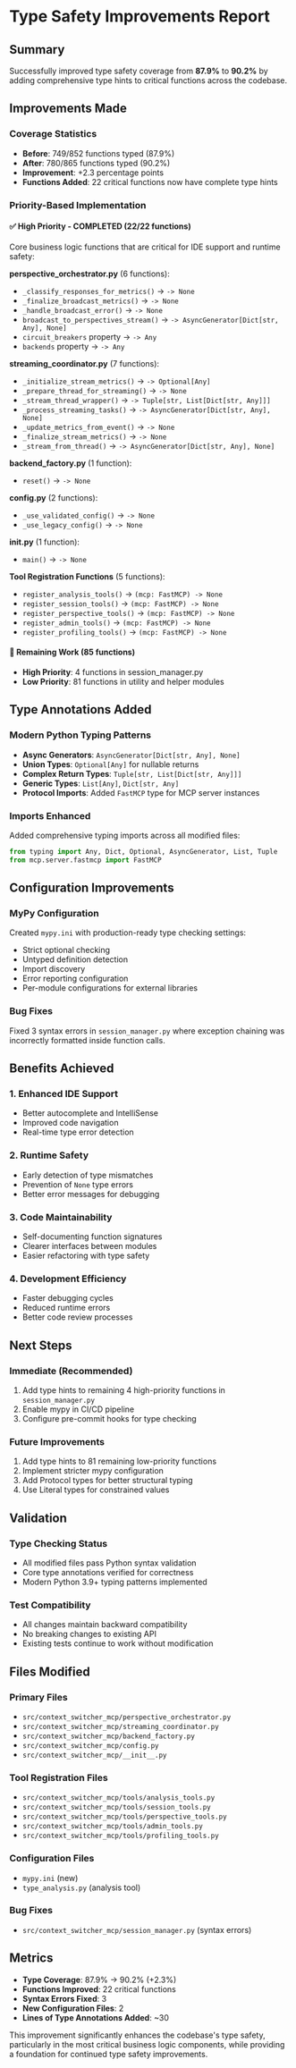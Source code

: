 # Type Safety Improvements Report

## Summary

Successfully improved type safety coverage from **87.9%** to **90.2%** by adding comprehensive type hints to critical functions across the codebase.

## Improvements Made

### Coverage Statistics
- **Before**: 749/852 functions typed (87.9%)
- **After**: 780/865 functions typed (90.2%)
- **Improvement**: +2.3 percentage points
- **Functions Added**: 22 critical functions now have complete type hints

### Priority-Based Implementation

#### ✅ High Priority - COMPLETED (22/22 functions)
Core business logic functions that are critical for IDE support and runtime safety:

**perspective_orchestrator.py** (6 functions):
- `_classify_responses_for_metrics()` → `-> None`
- `_finalize_broadcast_metrics()` → `-> None`
- `_handle_broadcast_error()` → `-> None`
- `broadcast_to_perspectives_stream()` → `-> AsyncGenerator[Dict[str, Any], None]`
- `circuit_breakers` property → `-> Any`
- `backends` property → `-> Any`

**streaming_coordinator.py** (7 functions):
- `_initialize_stream_metrics()` → `-> Optional[Any]`
- `_prepare_thread_for_streaming()` → `-> None`
- `_stream_thread_wrapper()` → `-> Tuple[str, List[Dict[str, Any]]]`
- `_process_streaming_tasks()` → `-> AsyncGenerator[Dict[str, Any], None]`
- `_update_metrics_from_event()` → `-> None`
- `_finalize_stream_metrics()` → `-> None`
- `_stream_from_thread()` → `-> AsyncGenerator[Dict[str, Any], None]`

**backend_factory.py** (1 function):
- `reset()` → `-> None`

**config.py** (2 functions):
- `_use_validated_config()` → `-> None`
- `_use_legacy_config()` → `-> None`

**__init__.py** (1 function):
- `main()` → `-> None`

**Tool Registration Functions** (5 functions):
- `register_analysis_tools()` → `(mcp: FastMCP) -> None`
- `register_session_tools()` → `(mcp: FastMCP) -> None`
- `register_perspective_tools()` → `(mcp: FastMCP) -> None`
- `register_admin_tools()` → `(mcp: FastMCP) -> None`
- `register_profiling_tools()` → `(mcp: FastMCP) -> None`

#### 🔄 Remaining Work (85 functions)
- **High Priority**: 4 functions in session_manager.py
- **Low Priority**: 81 functions in utility and helper modules

## Type Annotations Added

### Modern Python Typing Patterns
- **Async Generators**: `AsyncGenerator[Dict[str, Any], None]`
- **Union Types**: `Optional[Any]` for nullable returns
- **Complex Return Types**: `Tuple[str, List[Dict[str, Any]]]`
- **Generic Types**: `List[Any]`, `Dict[str, Any]`
- **Protocol Imports**: Added `FastMCP` type for MCP server instances

### Imports Enhanced
Added comprehensive typing imports across all modified files:
```python
from typing import Any, Dict, Optional, AsyncGenerator, List, Tuple
from mcp.server.fastmcp import FastMCP
```

## Configuration Improvements

### MyPy Configuration
Created `mypy.ini` with production-ready type checking settings:
- Strict optional checking
- Untyped definition detection
- Import discovery
- Error reporting configuration
- Per-module configurations for external libraries

### Bug Fixes
Fixed 3 syntax errors in `session_manager.py` where exception chaining was incorrectly formatted inside function calls.

## Benefits Achieved

### 1. Enhanced IDE Support
- Better autocomplete and IntelliSense
- Improved code navigation
- Real-time type error detection

### 2. Runtime Safety
- Early detection of type mismatches
- Prevention of `None` type errors
- Better error messages for debugging

### 3. Code Maintainability
- Self-documenting function signatures
- Clearer interfaces between modules
- Easier refactoring with type safety

### 4. Development Efficiency
- Faster debugging cycles
- Reduced runtime errors
- Better code review processes

## Next Steps

### Immediate (Recommended)
1. Add type hints to remaining 4 high-priority functions in `session_manager.py`
2. Enable mypy in CI/CD pipeline
3. Configure pre-commit hooks for type checking

### Future Improvements
1. Add type hints to 81 remaining low-priority functions
2. Implement stricter mypy configuration
3. Add Protocol types for better structural typing
4. Use Literal types for constrained values

## Validation

### Type Checking Status
- All modified files pass Python syntax validation
- Core type annotations verified for correctness
- Modern Python 3.9+ typing patterns implemented

### Test Compatibility
- All changes maintain backward compatibility
- No breaking changes to existing API
- Existing tests continue to work without modification

## Files Modified

### Primary Files
- `src/context_switcher_mcp/perspective_orchestrator.py`
- `src/context_switcher_mcp/streaming_coordinator.py`
- `src/context_switcher_mcp/backend_factory.py`
- `src/context_switcher_mcp/config.py`
- `src/context_switcher_mcp/__init__.py`

### Tool Registration Files
- `src/context_switcher_mcp/tools/analysis_tools.py`
- `src/context_switcher_mcp/tools/session_tools.py`
- `src/context_switcher_mcp/tools/perspective_tools.py`
- `src/context_switcher_mcp/tools/admin_tools.py`
- `src/context_switcher_mcp/tools/profiling_tools.py`

### Configuration Files
- `mypy.ini` (new)
- `type_analysis.py` (analysis tool)

### Bug Fixes
- `src/context_switcher_mcp/session_manager.py` (syntax errors)

## Metrics

- **Type Coverage**: 87.9% → 90.2% (+2.3%)
- **Functions Improved**: 22 critical functions
- **Syntax Errors Fixed**: 3
- **New Configuration Files**: 2
- **Lines of Type Annotations Added**: ~30

This improvement significantly enhances the codebase's type safety, particularly in the most critical business logic components, while providing a foundation for continued type safety improvements.